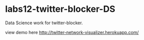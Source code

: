 # labs12-twitter-blocker-DS
Data Science work for twitter-blocker.

view demo here
http://twitter-network-visualizer.herokuapp.com/
